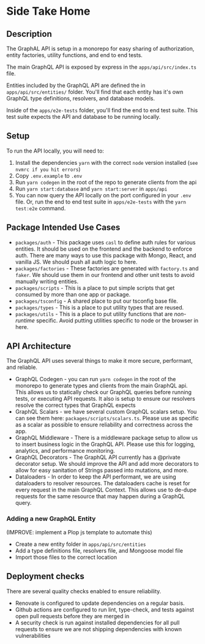 # Side Take Home

## Description

The GraphAL API is setup in a monorepo for easy sharing of authorization, entity factories, utility functions, and end to end tests.

The main GraphQL API is exposed by express in the `apps/api/src/index.ts` file.

Entities included by the GraphQL API are defined the in `apps/api/src/entities/` folder. You'll find that each entity has it's own GraphQL type definitions, resolvers, and database models.

Inside of the `apps/e2e-tests` folder, you'll find the end to end test suite. This test suite expects the API and database to be running locally. 

## Setup

To run the API locally, you will need to: 

1. Install the dependencies `yarn` with the correct `node` version installed (`see nvmrc if you hit errors`)
2. Copy `.env.example` to `.env` 
3. Run `yarn codegen` in the root of the repo to generate clients from the api
4. Run `yarn start:database` and `yarn start:server` in `apps/api`
5. You can now query the API locally on the port configured in your `.env` file. Or, run the end to end test suite in `apps/e2e-tests` with the `yarn test:e2e` command.

## Package Intended Use Cases

- `packages/auth` - This package uses `casl` to define auth rules for various entities. It should be used on the frontend and the backend to enforce auth. There are many ways to use this package with Mongo, React, and vanilla JS. We should push all auth logic to here.
- `packages/factories` - These factories are generated with `factory.ts` and `faker`. We should use them in our frontend and other unit tests to avoid manually writing entities.
- `packages/scripts` - This is a place to put simple scripts that get consumed by more than one app or package.
- `packages/tsconfig` - A shared place to put our tsconfig base file.
- `packages/types` - This is a place to put utility types that are reused.
- `packages/utils` - This is a place to put utility functions that are *non-runtime* specific. Avoid putting utilities specific to node or the browser in here.

## API Architecture

The GraphQL API uses several things to make it more secure, performant, and reliable.

- GraphQL Codegen - you can run `yarn codegen` in the root of the monorepo to generate types and clients from the main GraphQL api. This allows us to statically check our GraphQL queries before running tests, or executing API requests. It also is setup to ensure our resolvers resolve the correct types that GraphQL expects
- GraphQL Scalars - we have several custom GraphQL scalars setup. You can see them here: `packages/scripts/scalars.ts`. Please use as specific as a scalar as possible to ensure reliability and correctness across the app.
- GraphQL Middleware - There is a middleware package setup to allow us to insert business logic in the GraphQL API. Please use this for logging, analytics, and performance monitoring.
- GraphQL Decorators - The GraphQL API currently has a @private decorator setup. We should improve the API and add more decorators to allow for easy sanitation of Strings passed into mutations, and more.
- Dataloaders - In order to keep the API performant, we are using dataloaders to resolver resources. The dataloaders cache is reset for every request in the main GraphQL Context. This allows use to de-dupe requests for the same resource that may happen during a GraphQL query.

### Adding a new GraphQL Entity

(IMPROVE: implement a Plop js template to automate this)

- Create a new entity folder in `apps/api/src/entities`
- Add a type definitions file, resolvers file, and Mongoose model file
- Import those files to the correct location

## Deployment checks

There are several quality checks enabled to ensure reliability.

- Renovate is configured to update dependencies on a regular basis.
- Github actions are configured to run lint, type-check, and tests against open pull requests before they are merged in
- A security check is run against installed dependencies for all pull requests to ensure we are not shipping dependencies with known vulnerabilities